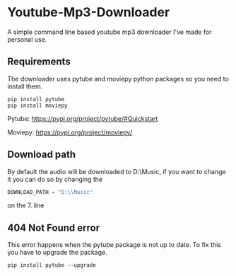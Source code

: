 # Youtube-Mp3-Downloader
 
A simple command line based youtube mp3 downloader I've made for personal use.

## Requirements
The downloader uses pytube and moviepy python packages so you need to install them.

```
pip install pytube
pip install moviepy
```

Pytube: https://pypi.org/project/pytube/#Quickstart

Moviepy: https://pypi.org/project/moviepy/

## Download path
By default the audio will be downloaded to D:\\Music, if you want to change it you can do so by changing the 
```python
DOWNLOAD_PATH = "D:\\Music"
```
on the 7. line

## 404 Not Found error
This error happens when the pytube package is not up to date.
To fix this you have to upgrade the package.

```
pip install pytube --upgrade
```
